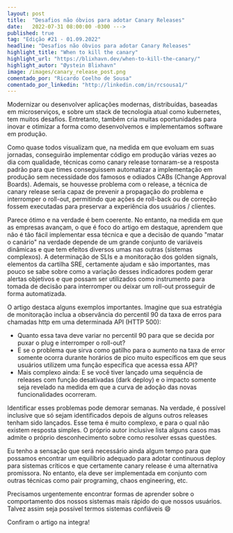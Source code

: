 ```yaml
---
layout: post 
title:  "Desafios não óbvios para adotar Canary Releases"
date:   2022-07-31 08:00:00 -0300 --->
published: true
tag: "Edição #21 - 01.09.2022"
headline: "Desafios não óbvios para adotar Canary Releases"
highlight_title: "When to kill the canary"
highlight_url: "https://blixhavn.dev/when-to-kill-the-canary/"
highlight_autor: "Øystein Blixhavn"
image: /images/canary_release_post.png
comentado_por: "Ricardo Coelho de Sousa"
comentado_por_linkedin: "http://linkedin.com/in/rcsousa1/"
---
```

Modernizar ou desenvolver aplicações modernas, distribuídas, baseadas em microserviços, e sobre um stack de tecnologia atual como kubernetes, tem muitos desafios. Entretanto, também cria muitas oportunidades para inovar e otimizar a forma como desenvolvemos e implementamos software em produção. 

Como quase todos visualizam que, na medida em que evoluam em suas jornadas, conseguirão implementar código em produção várias vezes ao dia com qualidade, técnicas como canary release tornaram-se a resposta padrão para que times conseguissem automatizar a implementação em produção sem necessidade dos famosos e odiados CABs (Change Approval Boards). Ademais, se houvesse problema com o release, a técnica de canary release seria capaz de prevenir a propagação do problema e interromper o roll-out, permitindo que ações de roll-back ou de correção fossem executadas para preservar a experiência dos usuários / clientes.

Parece ótimo e na verdade é bem coerente. No entanto, na medida em que as empresas avançam, o que é foco do artigo em destaque, aprendem que não é tão fácil implementar essa técnica e que a decisão de quando "matar o canário" na verdade depende de um grande conjunto de variáveis dinâmicas e que tem efeitos diversos umas nas outras (sistemas complexos). A determinação de SLIs e a monitoração dos golden signals, elementos da cartilha SRE, certamente ajudam e são importantes, mas pouco se sabe sobre como a variação desses indicadores podem gerar alertas objetivos e que possam ser utilizados como instrumento para tomada de decisão para interromper ou deixar um roll-out prosseguir de forma automatizada.

O artigo destaca alguns exemplos importantes. Imagine que sua estratégia de monitoração inclua a observância do percentil 90 da taxa de erros para chamadas http em uma determinada API (HTTP 500):

- Quanto essa tava deve variar no percentil 90 para que se decida por puxar o plug e interromper o roll-out? 
- E se o problema que sirva como gatilho para o aumento na taxa de error somente ocorra durante horários de pico muito específicos em que seus usuários utilizem uma função específica que acessa essa API? 
- Mais complexo ainda: E se você tiver lançado uma sequência de releases com função desativadas (dark deploy) e o impacto somente seja revelado na medida em que a curva de adoção das novas funcionalidades ocorreram. 

Identificar esses problemas pode demorar semanas. Na verdade, é possível inclusive que só sejam identificados depois de alguns outros releases tenham sido lançados. Esse tema é muito complexo, e para o qual não existem resposta simples. O próprio autor inclusive lista alguns casos mas admite o próprio desconhecimento sobre como resolver essas questões. 

Eu tenho a sensação que será necessário ainda algum tempo para que possamos encontrar um equilíbrio adequado para adotar continuous deploy para sistemas críticos e que certamente canary release é uma alternativa promissora. No entanto, ela deve ser implementada em conjunto com outras técnicas como pair programing, chaos engineering, etc. 

Precisamos urgentemente encontrar formas de aprender sobre o comportamento dos nossos sistemas mais rápido do que nossos usuários. Talvez assim seja possível termos sistemas confiáveis 😄 

Confiram o artigo na integra!